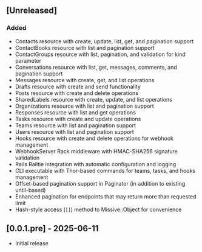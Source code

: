 ## [Unreleased]

### Added
- Contacts resource with create, update, list, get, and pagination support
- ContactBooks resource with list and pagination support
- ContactGroups resource with list, pagination, and validation for kind parameter
- Conversations resource with list, get, messages, comments, and pagination support
- Messages resource with create, get, and list operations
- Drafts resource with create and send functionality
- Posts resource with create and delete operations
- SharedLabels resource with create, update, and list operations
- Organizations resource with list and pagination support
- Responses resource with list and get operations
- Tasks resource with create and update operations
- Teams resource with list and pagination support
- Users resource with list and pagination support
- Hooks resource with create and delete operations for webhook management
- WebhookServer Rack middleware with HMAC-SHA256 signature validation
- Rails Railtie integration with automatic configuration and logging
- CLI executable with Thor-based commands for teams, tasks, and hooks management
- Offset-based pagination support in Paginator (in addition to existing until-based)
- Enhanced pagination for endpoints that may return more than requested limit
- Hash-style access (`[]`) method to Missive::Object for convenience

## [0.0.1.pre] - 2025-06-11

- Initial release
